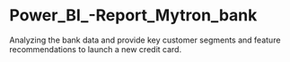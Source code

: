 # Power_BI_-Report_Mytron_bank
Analyzing the bank data and provide key customer segments and feature recommendations to launch a new credit card.
